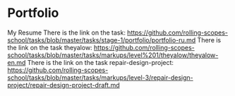 # Portfolio
My Resume
There is the link on the task:
https://github.com/rolling-scopes-school/tasks/blob/master/tasks/stage-1/portfolio/portfolio-ru.md
There is the link on the task theyalow:
https://github.com/rolling-scopes-school/tasks/blob/master/tasks/markups/level%201/theyalow/theyalow-en.md
There is the link on the task repair-design-project:
https://github.com/rolling-scopes-school/tasks/blob/master/tasks/markups/level-3/repair-design-project/repair-design-project-draft.md
